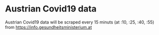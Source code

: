 # Austrian Covid19 data

Austrian Covid19 data will be scraped every 15 minuts (at :10, :25, :40, :55) from https://info.gesundheitsministerium.at
